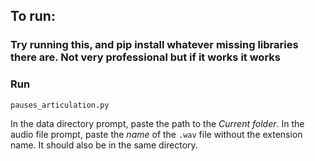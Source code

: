 ## To run:

### Try running this, and pip install whatever missing libraries there are. Not very professional but if it works it works

### Run
```bash
pauses_articulation.py
```
In the data directory prompt, paste the path to the *Current folder*.
In the audio file prompt, paste the *name* of the `.wav` file without the extension name. It should also be in the same directory.
